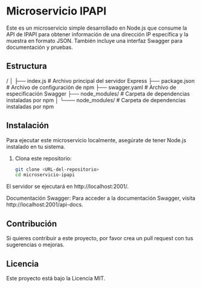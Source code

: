 # Microservicio IPAPI

Este es un microservicio simple desarrollado en Node.js que consume la API de IPAPI para obtener información de una dirección IP específica y la muestra en formato JSON. También incluye una interfaz Swagger para documentación y pruebas.

## Estructura
/
│
├── index.js            # Archivo principal del servidor Express
├── package.json        # Archivo de configuración de npm
├── swagger.yaml        # Archivo de especificación Swagger
├── node_modules/       # Carpeta de dependencias instaladas por npm
│
└─── node_modules/       # Carpeta de dependencias instaladas por npm


## Instalación

Para ejecutar este microservicio localmente, asegúrate de tener Node.js instalado en tu sistema.

1. Clona este repositorio:
   ```bash
   git clone <URL-del-repositorio>
   cd microservicio-ipapi

El servidor se ejecutará en http://localhost:2001/.

Documentación Swagger:
Para acceder a la documentación Swagger, visita http://localhost:2001/api-docs.

## Contribución
Si quieres contribuir a este proyecto, por favor crea un pull request con tus sugerencias o mejoras.

## Licencia
Este proyecto está bajo la Licencia MIT.
